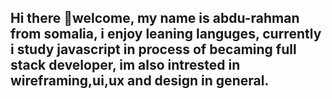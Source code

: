 ## Hi there 👋welcome, my name is abdu-rahman from somalia, i enjoy leaning languges, currently i study javascript in process of becaming full stack developer, im also intrested in wireframing,ui,ux and design in general.


